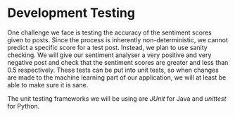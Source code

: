 # Development Testing

One challenge we face is testing the accuracy of the sentiment scores given to posts. Since the process is inherently non-deterministic, we cannot predict a specific score for a test post. Instead, we plan to use sanity checking. We will give our sentiment analyser a very positive and very negative post and check that the sentiment scores are greater and less than 0.5 respectively. These tests can be put into unit tests, so when changes are made to the machine learning part of our application, we will at least be able to make sure it is sane.

The unit testing frameworks we will be using are *JUnit* for Java and *unittest* for Python.
